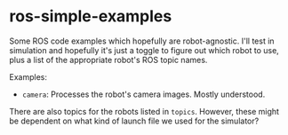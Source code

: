 # ros-simple-examples

Some ROS code examples which hopefully are robot-agnostic. I'll test in
simulation and hopefully it's just a toggle to figure out which robot to use,
plus a list of the appropriate robot's ROS topic names.

Examples:

- `camera`: Processes the robot's camera images. Mostly understood.

There are also topics for the robots listed in `topics`. However, these might be
dependent on what kind of launch file we used for the simulator?
